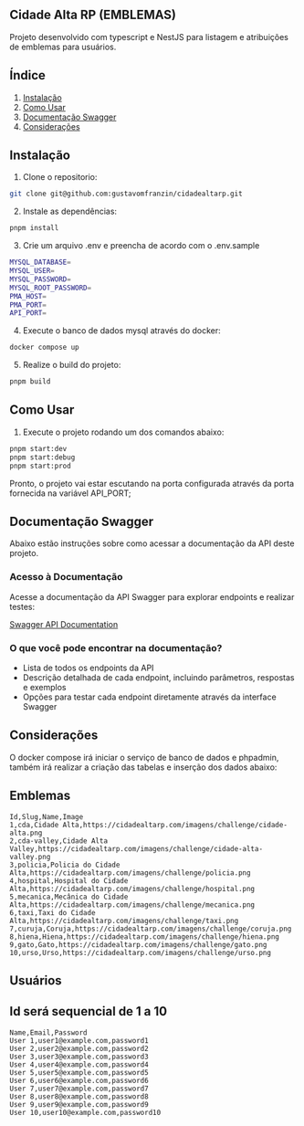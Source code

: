 ## Cidade Alta RP (EMBLEMAS)

Projeto desenvolvido com typescript e NestJS para listagem e atribuições de emblemas para usuários.

## Índice 

1. [Instalação](#instalação)
2. [Como Usar](#como-usar)
2. [Documentação Swagger](#documentação-swagger)
3. [Considerações](#considerações)

## Instalação

1. Clone o repositorio:
```bash
git clone git@github.com:gustavomfranzin/cidadealtarp.git

```
2. Instale as dependências:
```bash
pnpm install
```
3. Crie um arquivo .env e preencha de acordo com o .env.sample
```bash
MYSQL_DATABASE=
MYSQL_USER=
MYSQL_PASSWORD=
MYSQL_ROOT_PASSWORD=
PMA_HOST=
PMA_PORT=
API_PORT=
```
4. Execute o banco de dados mysql através do docker:
```bash
docker compose up
```
5. Realize o build do projeto:
```bash
pnpm build
```

## Como Usar

1. Execute o projeto rodando um dos comandos abaixo:
```bash
pnpm start:dev 
pnpm start:debug
pnpm start:prod
```

Pronto, o projeto vai estar escutando na porta configurada através da porta fornecida na variável API_PORT;

## Documentação Swagger

Abaixo estão instruções sobre como acessar a documentação da API deste projeto.

### Acesso à Documentação

Acesse a documentação da API Swagger para explorar endpoints e realizar testes:

[Swagger API Documentation](http://localhost:API_PORT/api/docs#/)

### O que você pode encontrar na documentação?

- Lista de todos os endpoints da API
- Descrição detalhada de cada endpoint, incluindo parâmetros, respostas e exemplos
- Opções para testar cada endpoint diretamente através da interface Swagger

## Considerações

O docker compose irá iniciar o serviço de banco de dados e phpadmin, também irá realizar a criação das tabelas e inserção dos dados abaixo:

## Emblemas

```csv
Id,Slug,Name,Image
1,cda,Cidade Alta,https://cidadealtarp.com/imagens/challenge/cidade-alta.png
2,cda-valley,Cidade Alta Valley,https://cidadealtarp.com/imagens/challenge/cidade-alta-valley.png
3,policia,Policia do Cidade Alta,https://cidadealtarp.com/imagens/challenge/policia.png
4,hospital,Hospital do Cidade Alta,https://cidadealtarp.com/imagens/challenge/hospital.png
5,mecanica,Mecânica do Cidade Alta,https://cidadealtarp.com/imagens/challenge/mecanica.png
6,taxi,Taxi do Cidade Alta,https://cidadealtarp.com/imagens/challenge/taxi.png
7,curuja,Coruja,https://cidadealtarp.com/imagens/challenge/coruja.png
8,hiena,Hiena,https://cidadealtarp.com/imagens/challenge/hiena.png
9,gato,Gato,https://cidadealtarp.com/imagens/challenge/gato.png
10,urso,Urso,https://cidadealtarp.com/imagens/challenge/urso.png
```

## Usuários

## Id será sequencial de 1 a 10 

```csv
Name,Email,Password
User 1,user1@example.com,password1
User 2,user2@example.com,password2
User 3,user3@example.com,password3
User 4,user4@example.com,password4
User 5,user5@example.com,password5
User 6,user6@example.com,password6
User 7,user7@example.com,password7
User 8,user8@example.com,password8
User 9,user9@example.com,password9
User 10,user10@example.com,password10
```


